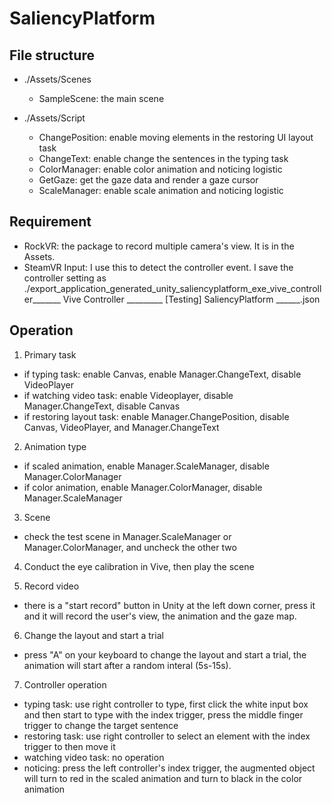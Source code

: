 # SaliencyPlatform

## File structure

 - ./Assets/Scenes
    - SampleScene: the main scene

 - ./Assets/Script
    - ChangePosition: enable moving elements in the restoring UI layout task
    - ChangeText: enable change the sentences in the typing task
    - ColorManager: enable color animation and noticing logistic
    - GetGaze: get the gaze data and render a gaze cursor
    - ScaleManager: enable scale animation and noticing logistic

## Requirement

 - RockVR: the package to record multiple camera's view. It is in the Assets.
 - SteamVR Input: I use this to detect the controller event. I save the controller setting as ./export_application_generated_unity_saliencyplatform_exe_vive_controller_______ Vive Controller _________ [Testing] SaliencyPlatform ______.json

## Operation

1. Primary task
 - if typing task: enable Canvas, enable Manager.ChangeText, disable VideoPlayer
 - if watching video task: enable Videoplayer, disable Manager.ChangeText, disable Canvas
 - if restoring layout task: enable Manager.ChangePosition, disable Canvas, VideoPlayer, and Manager.ChangeText

2. Animation type
 - if scaled animation, enable Manager.ScaleManager, disable Manager.ColorManager
 - if color animation, enable Manager.ColorManager, disable Manager.ScaleManager

3. Scene
 - check the test scene in Manager.ScaleManager or Manager.ColorManager, and uncheck the other two

4. Conduct the eye calibration in Vive, then play the scene 

5. Record video
 - there is a "start record" button in Unity at the left down corner, press it and it will record the user's view, the animation and the gaze map.

6. Change the layout and start a trial
 - press "A" on your keyboard to change the layout and start a trial, the animation will start after a random interal (5s-15s).

7. Controller operation
 - typing task: use right controller to type, first click the white input box and then start to type with the index trigger, press the middle finger trigger to change the target sentence
 - restoring task: use right controller to select an element with the index trigger to then move it
 - watching video task: no operation
 - noticing: press the left controller's index trigger, the augmented object will turn to red in the scaled animation and turn to black in the color animation

